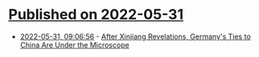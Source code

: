 # [Published on 2022-05-31](index.md)

* [2022-05-31, 09:06:56](https://news.ycombinator.com/item?id=31567417) - [After Xinjiang Revelations, Germany's Ties to China Are Under the Microscope](https://www.spiegel.de/ausland/xinjiang-police-files-deutschland-furchtbarer-partner-a-70e96cd6-f7ed-47aa-9b71-31fca6abfda8)
